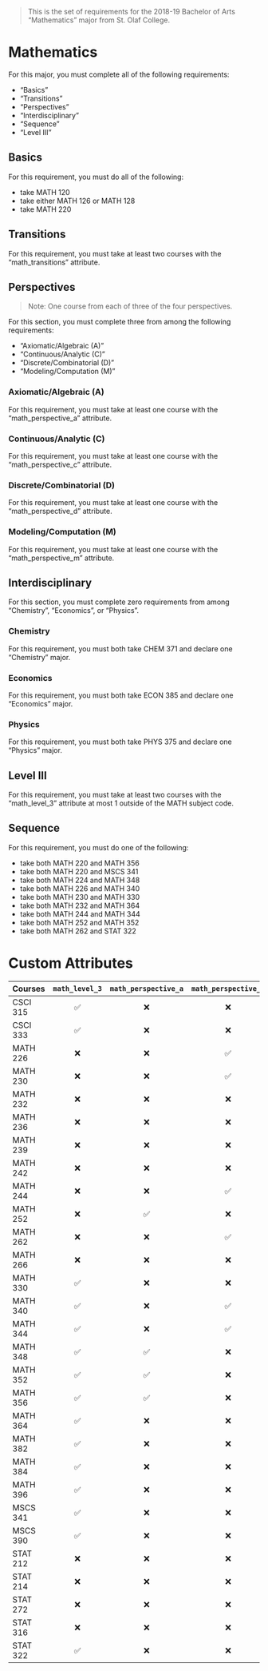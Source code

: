 > This is the set of requirements for the 2018-19 Bachelor of Arts “Mathematics” major from St. Olaf College.

# Mathematics
For this major, you must complete all of the following requirements:

- “Basics”
- “Transitions”
- “Perspectives”
- “Interdisciplinary”
- “Sequence”
- “Level III”

## Basics
For this requirement, you must do all of the following:

- take MATH 120
- take either MATH 126 or MATH 128
- take MATH 220


## Transitions
For this requirement, you must take at least two courses with the “math_transitions” attribute.


## Perspectives
> Note: One course from each of three of the four perspectives.

For this section, you must complete three from among the following requirements:

- “Axiomatic/Algebraic (A)”
- “Continuous/Analytic (C)”
- “Discrete/Combinatorial (D)”
- “Modeling/Computation (M)”

### Axiomatic/Algebraic (A)
For this requirement, you must take at least one course with the “math_perspective_a” attribute.

### Continuous/Analytic (C)
For this requirement, you must take at least one course with the “math_perspective_c” attribute.

### Discrete/Combinatorial (D)
For this requirement, you must take at least one course with the “math_perspective_d” attribute.

### Modeling/Computation (M)
For this requirement, you must take at least one course with the “math_perspective_m” attribute.


## Interdisciplinary
For this section, you must complete zero requirements from among “Chemistry”, “Economics”, or “Physics”.

### Chemistry
For this requirement, you must both take CHEM 371 and declare one “Chemistry” major.

### Economics
For this requirement, you must both take ECON 385 and declare one “Economics” major.

### Physics
For this requirement, you must both take PHYS 375 and declare one “Physics” major.


## Level III
For this requirement, you must take at least two courses with the “math_level_3” attribute at most 1 outside of the MATH subject code.


## Sequence
For this requirement, you must do one of the following:

- take both MATH 220 and MATH 356
- take both MATH 220 and MSCS 341
- take both MATH 224 and MATH 348
- take both MATH 226 and MATH 340
- take both MATH 230 and MATH 330
- take both MATH 232 and MATH 364
- take both MATH 244 and MATH 344
- take both MATH 252 and MATH 352
- take both MATH 262 and STAT 322

# Custom Attributes

Courses | `math_level_3` | `math_perspective_a` | `math_perspective_c` | `math_perspective_d` | `math_perspective_m` | `math_transitions`
--- | :---: | :---: | :---: | :---: | :---: | :---:
CSCI 315 | ✅ | ❌ | ❌ | ❌ | ❌ | ❌
CSCI 333 | ✅ | ❌ | ❌ | ❌ | ❌ | ❌
MATH 226 | ❌ | ❌ | ✅ | ❌ | ❌ | ❌
MATH 230 | ❌ | ❌ | ✅ | ❌ | ✅ | ❌
MATH 232 | ❌ | ❌ | ❌ | ✅ | ❌ | ❌
MATH 236 | ❌ | ❌ | ❌ | ❌ | ✅ | ❌
MATH 239 | ❌ | ❌ | ❌ | ✅ | ❌ | ❌
MATH 242 | ❌ | ❌ | ❌ | ❌ | ✅ | ✅
MATH 244 | ❌ | ❌ | ✅ | ❌ | ❌ | ✅
MATH 252 | ❌ | ✅ | ❌ | ❌ | ❌ | ✅
MATH 262 | ❌ | ❌ | ✅ | ✅ | ✅ | ❌
MATH 266 | ❌ | ❌ | ❌ | ❌ | ✅ | ❌
MATH 330 | ✅ | ❌ | ❌ | ❌ | ✅ | ❌
MATH 340 | ✅ | ❌ | ✅ | ❌ | ❌ | ❌
MATH 344 | ✅ | ❌ | ✅ | ❌ | ❌ | ❌
MATH 348 | ✅ | ✅ | ❌ | ❌ | ❌ | ❌
MATH 352 | ✅ | ✅ | ❌ | ❌ | ❌ | ❌
MATH 356 | ✅ | ✅ | ❌ | ❌ | ❌ | ❌
MATH 364 | ✅ | ❌ | ❌ | ✅ | ❌ | ❌
MATH 382 | ✅ | ❌ | ❌ | ❌ | ❌ | ❌
MATH 384 | ✅ | ❌ | ❌ | ❌ | ❌ | ❌
MATH 396 | ✅ | ❌ | ❌ | ❌ | ❌ | ❌
MSCS 341 | ✅ | ❌ | ❌ | ❌ | ✅ | ❌
MSCS 390 | ✅ | ❌ | ❌ | ❌ | ❌ | ❌
STAT 212 | ❌ | ❌ | ❌ | ❌ | ✅ | ❌
STAT 214 | ❌ | ❌ | ❌ | ❌ | ✅ | ❌
STAT 272 | ❌ | ❌ | ❌ | ❌ | ✅ | ❌
STAT 316 | ❌ | ❌ | ❌ | ❌ | ✅ | ❌
STAT 322 | ✅ | ❌ | ❌ | ❌ | ❌ | ❌

